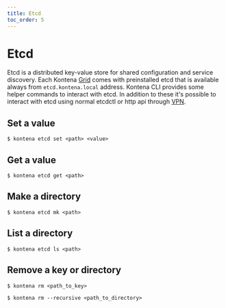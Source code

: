```yaml
---
title: Etcd
toc_order: 5
---
```


# Etcd

Etcd is a distributed key-value store for shared configuration and service
discovery. Each Kontena [Grid](grid) comes with preinstalled etcd that is available always from `etcd.kontena.local` address. Kontena CLI provides some helper commands to interact with etcd. In addition to these it's possible to interact with etcd using normal etcdctl or http api through [VPN](vpn-access).

## Set a value

```
$ kontena etcd set <path> <value>
```

## Get a value

```
$ kontena etcd get <path>
```

## Make a directory

```
$ kontena etcd mk <path>
```

## List a directory

```
$ kontena etcd ls <path>
```

## Remove a key or directory

```
$ kontena rm <path_to_key>
```

```
$ kontena rm --recursive <path_to_directory>
```
